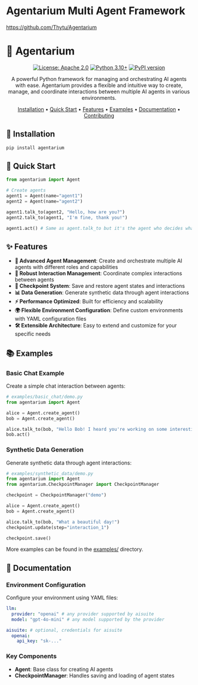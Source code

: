 # Agentarium Multi Agent Framework

<https://github.com/Thytu/Agentarium>

# 🌿 Agentarium

<div align="center">

[![License: Apache 2.0](https://img.shields.io/badge/license-Apache%202.0-yellow.svg)](https://opensource.org/licenses/Apache-2.0)
[![Python 3.10+](https://img.shields.io/badge/python-3.10+-blue.svg)](https://www.python.org/downloads/)
[![PyPI version](https://badge.fury.io/py/agentarium.svg)](https://badge.fury.io/py/agentarium)

A powerful Python framework for managing and orchestrating AI agents with ease. Agentarium provides a flexible and intuitive way to create, manage, and coordinate interactions between multiple AI agents in various environments.

[Installation](#-installation) •
[Quick Start](#-quick-start) •
[Features](#-features) •
[Examples](#-examples) •
[Documentation](#documentation) •
[Contributing](#contributing)

</div>

## 🚀 Installation

```bash
pip install agentarium
```

## 🎯 Quick Start

```python
from agentarium import Agent

# Create agents
agent1 = Agent(name="agent1")
agent2 = Agent(name="agent2")

agent1.talk_to(agent2, "Hello, how are you?")
agent2.talk_to(agent1, "I'm fine, thank you!")

agent1.act() # Same as agent.talk_to but it's the agent who decides what to do
```

## ✨ Features

- **🤖 Advanced Agent Management**: Create and orchestrate multiple AI agents with different roles and capabilities
- **🔄 Robust Interaction Management**: Coordinate complex interactions between agents
- **💾 Checkpoint System**: Save and restore agent states and interactions
- **📊 Data Generation**: Generate synthetic data through agent interactions
- **⚡ Performance Optimized**: Built for efficiency and scalability
- **🌍 Flexible Environment Configuration**: Define custom environments with YAML configuration files
- **🛠️ Extensible Architecture**: Easy to extend and customize for your specific needs

## 📚 Examples

### Basic Chat Example

Create a simple chat interaction between agents:

```python
# examples/basic_chat/demo.py
from agentarium import Agent

alice = Agent.create_agent()
bob = Agent.create_agent()

alice.talk_to(bob, "Hello Bob! I heard you're working on some interesting data science projects.")
bob.act()
```

### Synthetic Data Generation

Generate synthetic data through agent interactions:

```python
# examples/synthetic_data/demo.py
from agentarium import Agent
from agentarium.CheckpointManager import CheckpointManager

checkpoint = CheckpointManager("demo")

alice = Agent.create_agent()
bob = Agent.create_agent()

alice.talk_to(bob, "What a beautiful day!")
checkpoint.update(step="interaction_1")

checkpoint.save()
```

More examples can be found in the [examples/](examples/) directory.

## 📖 Documentation

### Environment Configuration

Configure your environment using YAML files:

```yaml
llm:
  provider: "openai" # any provider supported by aisuite
  model: "gpt-4o-mini" # any model supported by the provider

aisuite: # optional, credentials for aisuite
  openai:
    api_key: "sk-..."
```

### Key Components

- **Agent**: Base class for creating AI agents
- **CheckpointManager**: Handles saving and loading of agent states
